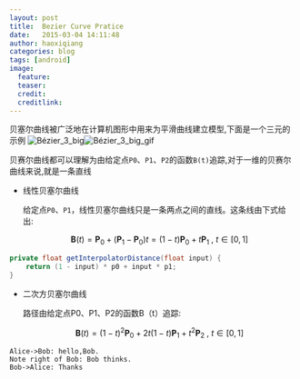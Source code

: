 ```yaml
---
layout: post
title:  Bezier Curve Pratice
date:   2015-03-04 14:11:48
author: haoxiqiang
categories: blog
tags: [android]
image:
  feature:
  teaser:
  credit:
  creditlink:
---
```

贝塞尔曲线被广泛地在计算机图形中用来为平滑曲线建立模型,下面是一个三元的示例
![Bézier_3_big](/images/Bézier_3_big.svg.png)![Bézier_3_big_gif](/images/Bézier_3_big.gif)
<!-- more -->

贝赛尔曲线都可以理解为由给定点`P0`、`P1`、`P2`的函数`B(t)`追踪,对于一维的贝赛尔曲线来说,就是一条直线

* 线性贝塞尔曲线

	给定点`P0`、`P1`，线性贝塞尔曲线只是一条两点之间的直线。这条线由下式给出:
	
	$$\mathbf{B}(t)=\mathbf{P}_0 + (\mathbf{P}_1-\mathbf{P}_0)t=(1-t)\mathbf{P}_0 + t\mathbf{P}_1 \mbox{ , } t \in [0,1]$$

``` java
private float getInterpolatorDistance(float input) {
    return (1 - input) * p0 + input * p1;
}
```

* 二次方贝塞尔曲线

	路径由给定点P0、P1、P2的函数B（t）追踪:
	
	$$\mathbf{B}(t) = (1 - t)^{2}\mathbf{P}_0 + 2t(1 - t)\mathbf{P}_1 + t^{2}\mathbf{P}_2 \mbox{ , } t \in [0,1]$$
	
``` seq
Alice->Bob: hello,Bob.
Note right of Bob: Bob thinks.
Bob->Alice: Thanks
```
